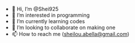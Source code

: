 - 👋 Hi, I’m @Shei925
- 👀 I’m interested in programming
- 🌱 I’m currently learning codes
- 💞️ I’m looking to collaborate on making one
- 📫 How to reach me (sheilou.abella@gmail.com)

<!---
Shei925/Shei925 is a ✨ special ✨ repository because its `README.md` (this file) appears on your GitHub profile.
You can click the Preview link to take a look at your changes.
--->
